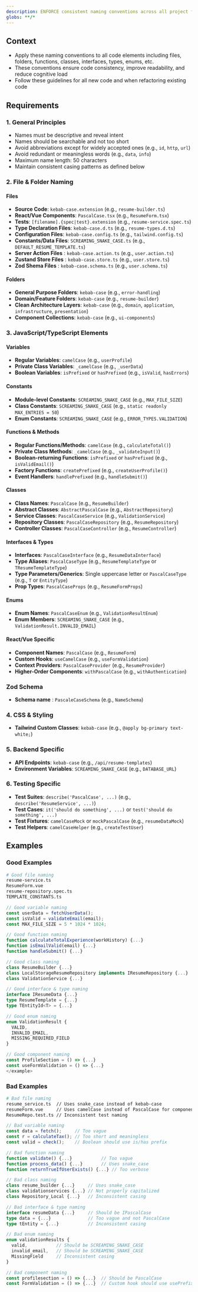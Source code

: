 ```yaml
---
description: ENFORCE consistent naming conventions across all project files to ensure code readability, maintainability, and searchability
globs: **/*
---
```


## Context

- Apply these naming conventions to all code elements including files, folders, functions, classes, interfaces, types, enums, etc.
- These conventions ensure code consistency, improve readability, and reduce cognitive load
- Follow these guidelines for all new code and when refactoring existing code

## Requirements

### 1. General Principles

- Names must be descriptive and reveal intent
- Names should be searchable and not too short
- Avoid abbreviations except for widely accepted ones (e.g., `id`, `http`, `url`)
- Avoid redundant or meaningless words (e.g., `data`, `info`)
- Maximum name length: 50 characters
- Maintain consistent casing patterns as defined below

### 2. File & Folder Naming

#### Files

- **Source Code**: `kebab-case.extension` (e.g., `resume-builder.ts`)
- **React/Vue Components**: `PascalCase.tsx` (e.g., `ResumeForm.tsx`)
- **Tests**: `[filename].{spec|test}.extension` (e.g., `resume-service.spec.ts`)
- **Type Declaration Files**: `kebab-case.d.ts` (e.g., `resume-types.d.ts`)
- **Configuration Files**: `kebab-case.config.ts` (e.g., `tailwind.config.ts`)
- **Constants/Data Files**: `SCREAMING_SNAKE_CASE.ts` (e.g., `DEFAULT_RESUME_TEMPLATE.ts`)
- **Server Action Files** : `kebab-case.action.ts` (e.g., `user.action.ts`)
- **Zustand Store Files** : `kebab-case.store.ts` (e.g., `user.store.ts`)
- **Zod Shema Files** : `kebab-case.schema.ts` (e.g., `user.schema.ts`)

#### Folders

- **General Purpose Folders**: `kebab-case` (e.g., `error-handling`)
- **Domain/Feature Folders**: `kebab-case` (e.g., `resume-builder`)
- **Clean Architecture Layers**: `kebab-case` (e.g., `domain`, `application`, `infrastructure`, `presentation`)
- **Component Collections**: `kebab-case` (e.g., `ui-components`)

### 3. JavaScript/TypeScript Elements

#### Variables

- **Regular Variables**: `camelCase` (e.g., `userProfile`)
- **Private Class Variables**: `_camelCase` (e.g., `_userData`)
- **Boolean Variables**: `isPrefixed` or `hasPrefixed` (e.g., `isValid`, `hasErrors`)

#### Constants

- **Module-level Constants**: `SCREAMING_SNAKE_CASE` (e.g., `MAX_FILE_SIZE`)
- **Class Constants**: `SCREAMING_SNAKE_CASE` (e.g., `static readonly MAX_ENTRIES = 50`)
- **Enum Constants**: `SCREAMING_SNAKE_CASE` (e.g., `ERROR_TYPES.VALIDATION`)

#### Functions & Methods

- **Regular Functions/Methods**: `camelCase` (e.g., `calculateTotal()`)
- **Private Class Methods**: `_camelCase` (e.g., `_validateInput()`)
- **Boolean-returning Functions**: `isPrefixed` or `hasPrefixed` (e.g., `isValidEmail()`)
- **Factory Functions**: `createPrefixed` (e.g., `createUserProfile()`)
- **Event Handlers**: `handlePrefixed` (e.g., `handleSubmit()`)

#### Classes

- **Class Names**: `PascalCase` (e.g., `ResumeBuilder`)
- **Abstract Classes**: `AbstractPascalCase` (e.g., `AbstractRepository`)
- **Service Classes**: `PascalCaseService` (e.g., `ValidationService`)
- **Repository Classes**: `PascalCaseRepository` (e.g., `ResumeRepository`)
- **Controller Classes**: `PascalCaseController` (e.g., `ResumeController`)

#### Interfaces & Types

- **Interfaces**: `PascalCaseInterface` (e.g., `ResumeDataInterface`)
- **Type Aliases**: `PascalCaseType` (e.g., `ResumeTemplateType` or `TResumeTemplateType`)
- **Type Parameters/Generics**: Single uppercase letter or `PascalCaseType` (e.g., `T` or `EntityType`)
- **Prop Types**: `PascalCaseProps` (e.g., `ResumeFormProps`)

#### Enums

- **Enum Names**: `PascalCaseEnum` (e.g., `ValidationResultEnum`)
- **Enum Members**: `SCREAMING_SNAKE_CASE` (e.g., `ValidationResult.INVALID_EMAIL`)

#### React/Vue Specific

- **Component Names**: `PascalCase` (e.g., `ResumeForm`)
- **Custom Hooks**: `useCamelCase` (e.g., `useFormValidation`)
- **Context Providers**: `PascalCaseProvider` (e.g., `ResumeProvider`)
- **Higher-Order Components**: `withPascalCase` (e.g., `withAuthentication`)

### Zod Schema

- **Schema name** : `PascaleCaseSchema` (e.g., `NameSchema`)

### 4. CSS & Styling

- **Tailwind Custom Classes**: `kebab-case` (e.g., `@apply bg-primary text-white;`)

### 5. Backend Specific

- **API Endpoints**: `kebab-case` (e.g., `/api/resume-templates`)
- **Environment Variables**: `SCREAMING_SNAKE_CASE` (e.g., `DATABASE_URL`)

### 6. Testing Specific

- **Test Suites**: `describe('PascalCase', ...)` (e.g., `describe('ResumeService', ...)`)
- **Test Cases**: `it('should do something', ...)` or `test('should do something', ...)`
- **Test Fixtures**: `camelCaseMock` or `mockPascalCase` (e.g., `resumeDataMock`)
- **Test Helpers**: `camelCaseHelper` (e.g., `createTestUser`)

## Examples

### Good Examples

```bash
# Good file naming
resume-service.ts
ResumeForm.vue
resume-repository.spec.ts
TEMPLATE_CONSTANTS.ts
```

```typescript
// Good variable naming
const userData = fetchUserData();
const isValid = validateEmail(email);
const MAX_FILE_SIZE = 5 * 1024 * 1024;

// Good function naming
function calculateTotalExperience(workHistory) {...}
function isEmailValid(email) {...}
function handleSubmit() {...}

// Good class naming
class ResumeBuilder {...}
class LocalStorageResumeRepository implements IResumeRepository {...}
class ValidationService {...}

// Good interface & type naming
interface IResumeData {...}
type ResumeTemplate = {...}
type TEntityId<T> = {...}

// Good enum naming
enum ValidationResult {
  VALID,
  INVALID_EMAIL,
  MISSING_REQUIRED_FIELD
}

// Good component naming
const ProfileSection = () => {...}
const useFormValidation = () => {...}
</example>
```

### Bad Examples

```bash
# Bad file naming
resume_service.ts  // Uses snake_case instead of kebab-case
resumeForm.vue     // Uses camelCase instead of PascalCase for component
ResumeRepo.test.ts // Inconsistent test naming
```

```typescript
// Bad variable naming
const data = fetch();     // Too vague
const r = calculateTax(); // Too short and meaningless
const valid = check();    // Boolean should use is/has prefix

// Bad function naming
function validate() {...}           // Too vague
function process_data() {...}       // Uses snake_case
function returnTrueIfUserExists() {...} // Too verbose

// Bad class naming
class resume_builder {...}     // Uses snake_case
class validationservices {...} // Not properly capitalized
class Repository_Local {...}   // Inconsistent casing

// Bad interface & type naming
interface resumeData {...}     // Should be IPascalCase
type data = {...}              // Too vague and not PascalCase
type tEntity = {...}           // Inconsistent casing

// Bad enum naming
enum validationResults {
  valid,           // Should be SCREAMING_SNAKE_CASE
  invalid_email,   // Should be SCREAMING_SNAKE_CASE
  MissingField     // Inconsistent casing
}

// Bad component naming
const profilesection = () => {...}  // Should be PascalCase
const FormValidation = () => {...}  // Custom hook should use usePrefix
```
